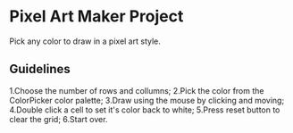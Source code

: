 # Pixel Art Maker Project

Pick any color to draw in a pixel art style.

## Guidelines
1.Choose the number of rows and collumns;
2.Pick the color from the ColorPicker color palette;
3.Draw using the mouse by clicking and moving;
4.Double click a cell to set it's color back to white;
5.Press reset button to clear the grid;
6.Start over.
